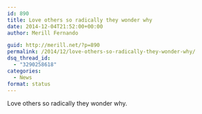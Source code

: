 ```yaml
---
id: 890
title: Love others so radically they wonder why
date: 2014-12-04T21:52:00+00:00
author: Merill Fernando

guid: http://merill.net/?p=890
permalink: /2014/12/love-others-so-radically-they-wonder-why/
dsq_thread_id:
  - "3290258618"
categories:
  - News
format: status
---
```

Love others so radically they wonder why.